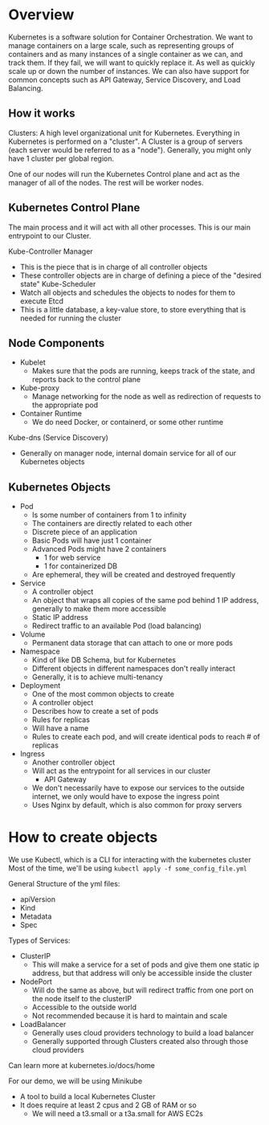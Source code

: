# Overview

Kubernetes is a software solution for Container Orchestration. We want to manage containers on a large scale, such as representing groups of containers and as many instances of a single container as we can, and track them. If they fail, we will want to quickly replace it. As well as quickly scale up or down the number of instances. We can also have support for common concepts such as API Gateway, Service Discovery, and Load Balancing.

## How it works

Clusters: A high level organizational unit for Kubernetes. Everything in Kubernetes is performed on a "cluster". A Cluster is a group of servers (each server would be referred to as a "node").
Generally, you might only have 1 cluster per global region.

One of our nodes will run the Kubernetes Control plane and act as the manager of all of the nodes. The rest will be worker nodes.

## Kubernetes Control Plane

The main process and it will act with all other processes.
This is our main entrypoint to our Cluster.

Kube-Controller Manager
  - This is the piece that is in charge of all controller objects
  - These controller objects are in charge of defining a piece of the "desired state"
Kube-Scheduler
  - Watch all objects and schedules the objects to nodes for them to execute
Etcd
  - This is a little database, a key-value store, to store everything that is needed for running the cluster

## Node Components

- Kubelet
  - Makes sure that the pods are running, keeps track of the state, and reports back to the control plane
- Kube-proxy
  - Manage networking for the node as well as redirection of requests to the appropriate pod
- Container Runtime
  - We do need Docker, or containerd, or some other runtime

Kube-dns (Service Discovery)
  - Generally on manager node, internal domain service for all of our Kubernetes objects

## Kubernetes Objects

- Pod
  - Is some number of containers from 1 to infinity
  - The containers are directly related to each other
  - Discrete piece of an application
  - Basic Pods will have just 1 container
  - Advanced Pods might have 2 containers
    - 1 for web service
    - 1 for containerized DB
  - Are ephemeral, they will be created and destroyed frequently
- Service
  - A controller object
  - An object that wraps all copies of the same pod behind 1 IP address, generally to make them more accessible
  - Static IP address
  - Redirect traffic to an available Pod (load balancing)
- Volume
  - Permanent data storage that can attach to one or more pods
- Namespace
  - Kind of like DB Schema, but for Kubernetes
  - Different objects in different namespaces don't really interact
  - Generally, it is to achieve multi-tenancy
- Deployment
  - One of the most common objects to create
  - A controller object
  - Describes how to create a set of pods
  - Rules for replicas
  - Will have a name
  - Rules to create each pod, and will create identical pods to reach # of replicas
- Ingress
  - Another controller object
  - Will act as the entrypoint for all services in our cluster
    - API Gateway
  - We don't necessarily have to expose our services to the outside internet, we only would have to expose the ingress point
  - Uses Nginx by default, which is also common for proxy servers

# How to create objects

We use Kubectl, which is a CLI for interacting with the kubernetes cluster
Most of the time, we'll be using `kubectl apply -f some_config_file.yml`

General Structure of the yml files:
- apiVersion
- Kind
- Metadata
- Spec

Types of Services:
- ClusterIP
  - This will make a service for a set of pods and give them one static ip address, but that address will only be accessible inside the cluster
- NodePort
  - Will do the same as above, but will redirect traffic from one port on the node itself to the clusterIP
  - Accessible to the outside world
  - Not recommended because it is hard to maintain and scale
- LoadBalancer
  - Generally uses cloud providers technology to build a load balancer
  - Generally supported through Clusters created also through those cloud providers

Can learn more at kubernetes.io/docs/home

For our demo, we will be using Minikube
  - A tool to build a local Kubernetes Cluster
  - It does require at least 2 cpus and 2 GB of RAM or so
    - We will need a t3.small or a t3a.small for AWS EC2s
